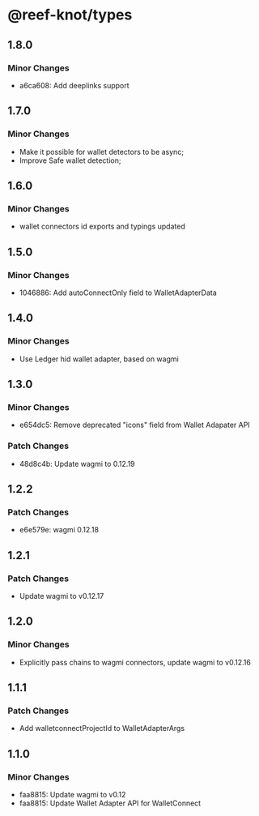 # @reef-knot/types

## 1.8.0

### Minor Changes

- a6ca608: Add deeplinks support

## 1.7.0

### Minor Changes

- Make it possible for wallet detectors to be async;
- Improve Safe wallet detection;

## 1.6.0

### Minor Changes

- wallet connectors id exports and typings updated

## 1.5.0

### Minor Changes

- 1046886: Add autoConnectOnly field to WalletAdapterData

## 1.4.0

### Minor Changes

- Use Ledger hid wallet adapter, based on wagmi

## 1.3.0

### Minor Changes

- e654dc5: Remove deprecated "icons" field from Wallet Adapater API

### Patch Changes

- 48d8c4b: Update wagmi to 0.12.19

## 1.2.2

### Patch Changes

- e6e579e: wagmi 0.12.18

## 1.2.1

### Patch Changes

- Update wagmi to v0.12.17

## 1.2.0

### Minor Changes

- Explicitly pass chains to wagmi connectors, update wagmi to v0.12.16

## 1.1.1

### Patch Changes

- Add walletconnectProjectId to WalletAdapterArgs

## 1.1.0

### Minor Changes

- faa8815: Update wagmi to v0.12
- faa8815: Update Wallet Adapter API for WalletConnect
